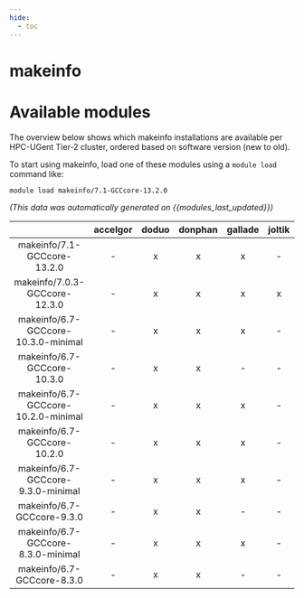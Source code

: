 ```yaml
---
hide:
  - toc
---
```


makeinfo
========

# Available modules


The overview below shows which makeinfo installations are available per HPC-UGent Tier-2 cluster, ordered based on software version (new to old).

To start using makeinfo, load one of these modules using a `module load` command like:

```shell
module load makeinfo/7.1-GCCcore-13.2.0
```

*(This data was automatically generated on {{modules_last_updated}})*  

| |accelgor|doduo|donphan|gallade|joltik|shinx|skitty|
| :---: | :---: | :---: | :---: | :---: | :---: | :---: | :---: |
|makeinfo/7.1-GCCcore-13.2.0|-|x|x|x|-|x|x|
|makeinfo/7.0.3-GCCcore-12.3.0|-|x|x|x|x|-|x|
|makeinfo/6.7-GCCcore-10.3.0-minimal|-|x|x|x|-|-|-|
|makeinfo/6.7-GCCcore-10.3.0|-|x|x|-|-|-|-|
|makeinfo/6.7-GCCcore-10.2.0-minimal|-|x|x|x|-|-|-|
|makeinfo/6.7-GCCcore-10.2.0|-|x|x|x|-|-|-|
|makeinfo/6.7-GCCcore-9.3.0-minimal|-|x|x|x|-|-|-|
|makeinfo/6.7-GCCcore-9.3.0|-|x|x|-|-|-|-|
|makeinfo/6.7-GCCcore-8.3.0-minimal|-|x|x|x|-|-|-|
|makeinfo/6.7-GCCcore-8.3.0|-|x|x|-|-|-|-|
